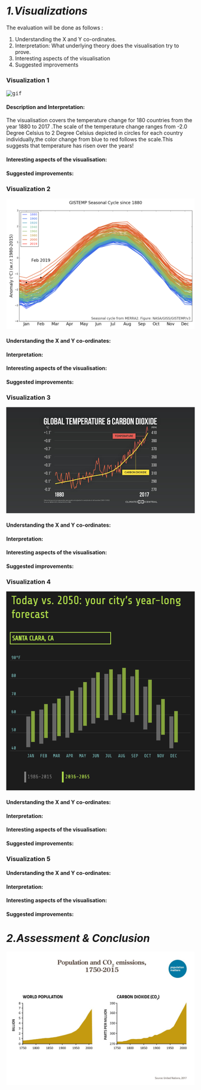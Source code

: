 # *1.Visualizations*
The evaluation will be done as follows :
1. Understanding the X and Y co-ordinates. 
2. Interpretation: What underlying theory does the visualisation try to prove.
3. Interesting aspects of the visualisation
4. Suggested improvements 

### Visualization 1

<kbd>![gif](images/3.gif)</kbd>


#### Description and Interpretation:
The visualisation covers the temperature change for 180 countries from the year 1880 to 2017 .The scale of the temperature change ranges from -2.0 Degree Celsius to 2 Degree Celsius depicted in circles for each country individually,the color change from blue to red follows the scale.This suggests that temperature has risen over the years! 
#### Interesting aspects of the visualisation:
#### Suggested improvements:

### Visualization 2

<kbd>![png](images/4.png)</kbd>

#### Understanding the X and Y co-ordinates:
#### Interpretation:
#### Interesting aspects of the visualisation:
#### Suggested improvements:



### Visualization 3
<kbd>![png](images/6.png)</kbd>

#### Understanding the X and Y co-ordinates:
#### Interpretation:
#### Interesting aspects of the visualisation:
#### Suggested improvements:



### Visualization 4

<kbd>![png](images/5.PNG)</kbd>

#### Understanding the X and Y co-ordinates:
#### Interpretation:
#### Interesting aspects of the visualisation:
#### Suggested improvements:


### Visualization 5

#### Understanding the X and Y co-ordinates:
#### Interpretation:
#### Interesting aspects of the visualisation:
#### Suggested improvements:




# *2.Assessment & Conclusion*
<kbd>![img](images/2.jpg)</kbd>